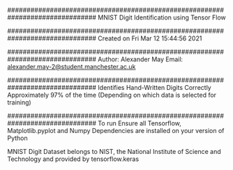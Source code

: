 ###############################################################################
MNIST Digit Identification using Tensor Flow

###############################################################################
Created on Fri Mar 12 15:44:56 2021

###############################################################################
Author: Alexander May
Email: alexander.may-2@student.manchester.ac.uk

###############################################################################
Identifies Hand-Written Digits Correctly Approximately 97% of the time
        (Depending on which data is selected for training)

###############################################################################
To run Ensure all Tensorflow, Matplotlib.pyplot and Numpy Dependencies are
        installed on your version of Python
       
MNIST Digit Dataset belongs to NIST, the National Institute of Science and
        Technology and provided by tensorflow.keras
